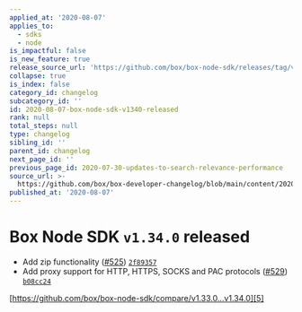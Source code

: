 ```yaml
---
applied_at: '2020-08-07'
applies_to:
  - sdks
  - node
is_impactful: false
is_new_feature: true
release_source_url: 'https://github.com/box/box-node-sdk/releases/tag/v1.34.0'
collapse: true
is_index: false
category_id: changelog
subcategory_id: ''
id: 2020-08-07-box-node-sdk-v1340-released
rank: null
total_steps: null
type: changelog
sibling_id: ''
parent_id: changelog
next_page_id: ''
previous_page_id: 2020-07-30-updates-to-search-relevance-performance
source_url: >-
  https://github.com/box/box-developer-changelog/blob/main/content/2020/08-07-box-node-sdk-v1340-released.md
published_at: '2020-08-07'
---
```

# Box Node SDK `v1.34.0` released

- Add zip functionality ([#525][1]) [`2f89357`][2]
- Add proxy support for HTTP, HTTPS, SOCKS and PAC protocols ([#529][3]) [`b08cc24`][4]

[https://github.com/box/box-node-sdk/compare/v1.33.0...v1.34.0][5]

[1]: https://github.com/box/box-node-sdk/issues/525

[2]: https://github.com/box/box-node-sdk/commit/2f893577fd06dcac449ac9bfeb72cd76e1e839ae

[3]: https://github.com/box/box-node-sdk/issues/529

[4]: https://github.com/box/box-node-sdk/commit/b08cc24f240075fb24d9e5827f50ec9e26eeebc8

[5]: https://github.com/box/box-node-sdk/compare/v1.33.0...v1.34.0